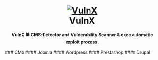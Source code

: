<h1 align="center">
  <br>
  <a href="https://github.com/anouarbensaad/VulnX"><img src="https://i.ibb.co/kXW18B6/vulnxsmall.png" alt="VulnX"></a>
  <br>
  VulnX
  <br>
</h1>

<h4 align="center">VulnX 🕷️ CMS-Detector and Vulnerability Scanner & exec automatic exploit process.</h4>
### CMS
#### Joomla
#### Wordpress
#### Prestashop
#### Drupal 
